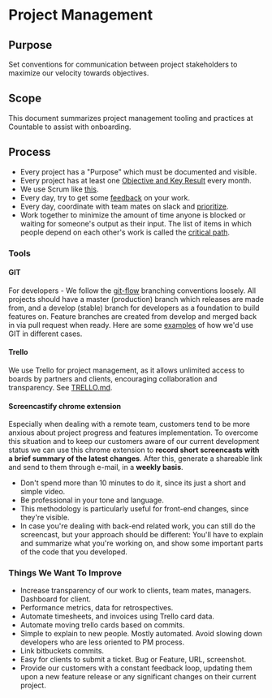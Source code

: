 # Project Management

## Purpose

Set conventions for communication between project stakeholders to maximize our velocity towards objectives.

## Scope

This document summarizes project management tooling and practices at Countable to assist with onboarding.

## Process

  * Every project has a "Purpose" which must be documented and visible.
  * Every project has at least one [Objective and Key Result](../../OKRS.md) every month.
  * We use Scrum like [this](./SCRUM.md).
  * Every day, try to get some [feedback](../FEEDBACK_LOOPS.md) on your work.
  * Every day, coordinate with team mates on slack and [prioritize](/admin/consulting/PRIORITIES.md).
  * Work together to minimize the amount of time anyone is blocked or waiting for someone's output as their input. The list of items in which people depend on each other's work is called the [critical path](./CRITICAL_PATH.md).

### Tools

#### GIT

For developers - We follow the [git-flow](https://datasift.github.io/gitflow/IntroducingGitFlow.html) branching conventions loosely. All projects should have a master (production) branch which releases are made from, and a develop (stable) branch for developers as a foundation to build features on. Feature branches are created from develop and merged back in via pull request when ready. Here are some [examples](../engineering/GIT.md) of how we'd use GIT in different cases.

#### Trello

We use Trello for project management, as it allows unlimited access to boards by partners and clients, encouraging  collaboration and transparency. See [TRELLO.md](./TRELLO.md).

#### Screencastify chrome extension

Especially when dealing with a remote team, customers tend to be more anxious about project progress and features implementation. To overcome this situation and to keep our customers aware of our current development status we can use this chrome extension to **record short screencasts with a brief summary of the latest changes**. After this, generate a shareable link and send to them through e-mail, in a **weekly basis**.

* Don't spend more than 10 minutes to do it, since its just a short and simple video.
* Be professional in your tone and language.
* This methodology is particularly useful for front-end changes, since they're visible.
* In case you're dealing with back-end related work, you can still do the screencast, but your approach should be different: You'll have to explain and summarize what you're working on, and show some important parts of the code that you developed.


### Things We Want To Improve

  * Increase transparency of our work to clients, team mates, managers. Dashboard for client.
  * Performance metrics, data for retrospectives.
  * Automate timesheets, and invoices using Trello card data.
  * Automate moving trello cards based on commits.
  * Simple to explain to new people. Mostly automated. Avoid slowing down developers who are less oriented to PM process.
  * Link bitbuckets commits.
  * Easy for clients to submit a ticket. Bug or Feature, URL, screenshot.
  * Provide our customers with a constant feedback loop, updating them upon a new feature release or any significant changes on their current project.

